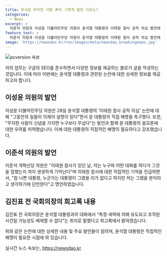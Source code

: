 ```yaml
---
title: 무서운 무지한 사람 尹이 그렇게 말한 이유는?
categories:
  - News
excerpt: >
  이준석 의원과 이성윤 더불어민주당 의원이 윤석열 대통령의 이태원 참사 공작 의심 발언에 대해 비판적인 목소리를 내고 있다. 이들은 윤 대통령의 직접 해명을 촉구하고, 온라인에서 강력한 언행을 보였다. 또한, 김진표 전 국회의장의 회고록 내용에 따르면 윤 대통령이 이태원 참사를 조작 가능성으로 언급했다는 내용이 알려졌다. 이로 인해 윤 대통령에 대한 비판이 더 확산되고 있는 상황이다.
feature_text: >
  이준석 의원과 이성윤 더불어민주당 의원이 윤석열 대통령의 이태원 참사 공작 의심 발언에 대해 비판적인 목소리를 내고 있다. 이들은 윤 대통령의 직접 해명을 촉구하고, 온라인에서 강력한 언행을 보였다. 또한, 김진표 전 국회의장의 회고록 내용에 따르면 윤 대통령이 이태원 참사를 조작 가능성으로 언급했다는 내용이 알려졌다. 이로 인해 윤 대통령에 대한 비판이 더 확산되고 있는 상황이다.
image: 'https://newsdao.kr/res/images/meta/newsdao_breakingnews.jpg'
---
```


<p><img src="https://newsdao.kr/res/images/meta/newsdao_breakingnews.jpg" alt="pcversion 속보" /></p>

<p>저의 업무는 구글의 SEO를 준수하면서 다양한 정보를 제공하는 블로거 글을 작성하는 것입니다. 이에 따라 이번에는 윤석열 대통령과 관련된 논란에 대한 상세한 정보를 제공하고자 합니다.</p>

<h2 data-ke-size="size26">이성윤 의원의 발언</h2>

<p data-ke-size="size16">이성윤 더불어민주당 의원은 28일 윤석열 대통령의 '이태원 참사 공작 의심' 논란에 대해 "그동안의 일들이 이제야 설명이 된다"면서 윤 대통령의 직접 해명을 촉구했다. 또한, "무지한 사람이 신념을 가지면 누구보다 무섭다"는 발언과 함께 윤 대통령의 음모론에 대한 우려를 피력했습니다. 이에 대한 대통령의 직접적인 해명이 필요하다고 강조했습니다.</p>

<h2 data-ke-size="size26">이준석 의원의 발언</h2>

<p data-ke-size="size16">이준석 개혁신당 의원은 "이태원 참사가 있던 날, 저는 누구와 어떤 대화를 하다가 그것을 접했는지 까지 생생하게 기억난다"며 이태원 참사에 대한 직접적인 기억을 언급하면서, "참 나쁜 대통령, 누군가는 대통령이 그랬을 리가 없다고 하지만 저는 그랬을 분이라고 생각하기에 단언한다"고 명언하였습니다.</p>

<h2 data-ke-size="size26">김진표 전 국회의장의 회고록 내용</h2>

<p data-ke-size="size16">김진표 전 국회의장은 윤석열 대통령과의 대화에서 "특정 세력에 의해 유도되고 조작된 사건일 가능성도 배제할 수 없다"는 취지로 말했다고 회고록에서 밝혀졌습니다.</p>

<p>위와 같은 논란에 대한 상세한 내용 및 주요 발언들이 알려져, 윤석열 대통령은 직접적인 해명이 필요한 시점에 와 있습니다.</p>
실시간 뉴스 속보는, <a href="https://newsdao.kr" rel="dofollow">https://newsdao.kr</a>


